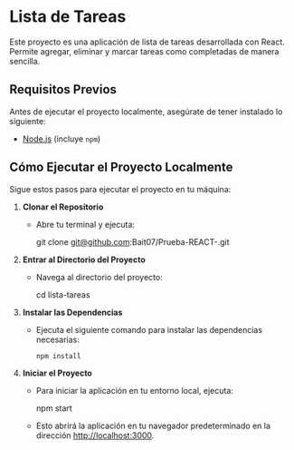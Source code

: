 # Lista de Tareas

Este proyecto es una aplicación de lista de tareas desarrollada con React. Permite agregar, eliminar y marcar tareas como completadas de manera sencilla.

## Requisitos Previos

Antes de ejecutar el proyecto localmente, asegúrate de tener instalado lo siguiente:

- [Node.js](https://nodejs.org/) (incluye `npm`)

## Cómo Ejecutar el Proyecto Localmente

Sigue estos pasos para ejecutar el proyecto en tu máquina:

1. **Clonar el Repositorio**
   - Abre tu terminal y ejecuta:

     git clone git@github.com:Bait07/Prueba-REACT-.git
    

2. **Entrar al Directorio del Proyecto**
   - Navega al directorio del proyecto:

     cd lista-tareas
     

3. **Instalar las Dependencias**
   - Ejecuta el siguiente comando para instalar las dependencias necesarias:
     ```bash
     npm install
     ```

4. **Iniciar el Proyecto**
   - Para iniciar la aplicación en tu entorno local, ejecuta:
     
     npm start
     
   - Esto abrirá la aplicación en tu navegador predeterminado en la dirección [http://localhost:3000](http://localhost:3000).